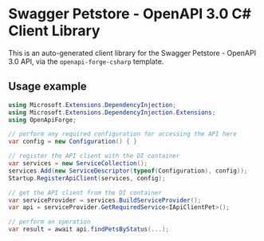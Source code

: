 # Swagger Petstore - OpenAPI 3.0 C# Client Library

This is an auto-generated client library for the Swagger Petstore - OpenAPI 3.0 API, via the `openapi-forge-csharp` template.

## Usage example

```csharp
using Microsoft.Extensions.DependencyInjection;
using Microsoft.Extensions.DependencyInjection.Extensions;
using OpenApiForge;

// perform any required configuration for accessing the API here
var config = new Configuration() { }

// register the API client with the DI container
var services = new ServiceCollection();
services.Add(new ServiceDescriptor(typeof(Configuration), config));
Startup.RegisterApiClient(services, config);

// get the API client from the DI container
var serviceProvider = services.BuildServiceProvider();
var api = serviceProvider.GetRequiredService<IApiClientPet>();

// perform an operation
var result = await api.findPetsByStatus(...);
```